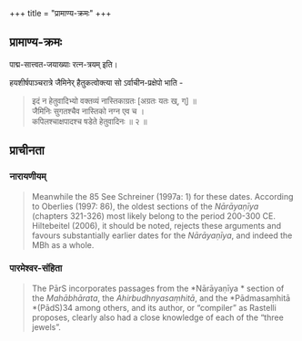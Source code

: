 +++
title = "प्रामाण्य-क्रमः"
+++

## प्रामाण्य-क्रमः
पाद्म-सात्त्वत-जयाख्याः रत्न-त्रयम् इति।



हयशीर्षपाञ्चरात्रे जैमिनेर् हैतुकत्वोक्त्या सो ऽर्वाचीन-प्रक्षेपो भाति -

> इदं न हेतुवादिभ्यो वक्तव्यं नास्तिकाग्रतः [अग्रतः यतः ख्, ग्] ॥  
जैमिनिः सुगतश्चैव नास्तिको नग्न एव च ।  
कपिलश्चाक्षपादश्च षडेते हेतुवादिनः ॥ २ ॥

## प्राचीनता
### नारायणीयम्
> Meanwhile the 85 See Schreiner \(1997a: 1\) for these dates. According to Oberlies \(1997: 86\), the oldest sections of the *Nārāyaṇīya* \(chapters 321-326\) most likely belong to the period 200-300 CE. Hiltebeitel \(2006\), it should be noted, rejects these arguments and favours substantially earlier dates for the *Nārāyaṇīya*, and indeed the MBh as a whole.

### पारमेश्वर-संहिता
> The PārS incorporates passages from the *Nārāyaṇīya * section of the *Mahābhārata*, the *Ahirbudhnyasaṃhitā*, and the *Pādmasaṃhitā *\(PādS\)34 among others, and its author, or “compiler” as Rastelli proposes, clearly also had a close knowledge of each of the “three jewels”. 
